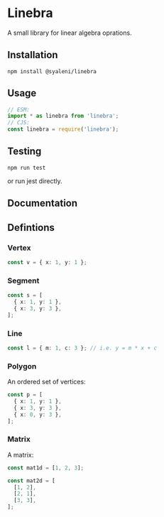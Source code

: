 # Linebra

A small library for linear algebra oprations.

## Installation

```
npm install @syaleni/linebra
```

## Usage

```ts
// ESM:
import * as linebra from 'linebra';
// CJS:
const linebra = require('linebra');
```

## Testing

```
npm run test
```

or run jest directly.

## Documentation

## Defintions

### Vertex

```ts
const v = { x: 1, y: 1 };
```

### Segment

```ts
const s = [
  { x: 1, y: 1 },
  { x: 3, y: 3 },
];
```

### Line

```ts
const l = { m: 1, c: 3 }; // i.e. y = m * x + c
```

### Polygon

An ordered set of vertices:

```ts
const p = [
  { x: 1, y: 1 },
  { x: 3, y: 3 },
  { x: 0, y: 3 },
];
```

### Matrix

A matrix:

```ts
const mat1d = [1, 2, 3];

const mat2d = [
  [1, 2],
  [2, 1],
  [3, 3],
];
```
